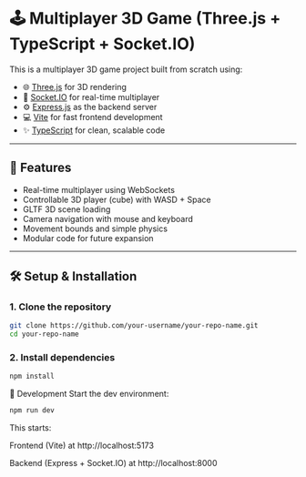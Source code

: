 # 🕹️ Multiplayer 3D Game (Three.js + TypeScript + Socket.IO)

This is a multiplayer 3D game project built from scratch using:

- 🌐 [Three.js](https://threejs.org/) for 3D rendering
- 🔁 [Socket.IO](https://socket.io/) for real-time multiplayer
- ⚙️ [Express.js](https://expressjs.com/) as the backend server
- 💻 [Vite](https://vitejs.dev/) for fast frontend development
- ✨ [TypeScript](https://www.typescriptlang.org/) for clean, scalable code

---

## 📸 Features

- Real-time multiplayer using WebSockets
- Controllable 3D player (cube) with WASD + Space
- GLTF 3D scene loading
- Camera navigation with mouse and keyboard
- Movement bounds and simple physics
- Modular code for future expansion

---

## 🛠️ Setup & Installation

### 1. Clone the repository

```bash
git clone https://github.com/your-username/your-repo-name.git
cd your-repo-name
```
### 2.  Install dependencies
```bash
npm install

```

🚀 Development
Start the dev environment:
```bash
npm run dev
```

This starts:

Frontend (Vite) at http://localhost:5173

Backend (Express + Socket.IO) at http://localhost:8000